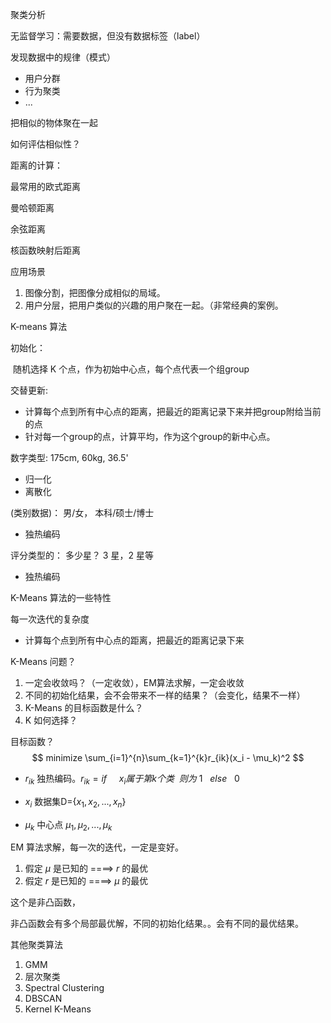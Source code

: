 聚类分析

无监督学习：需要数据，但没有数据标签（label）

发现数据中的规律（模式）

- 用户分群
- 行为聚类
- ...

把相似的物体聚在一起

如何评估相似性？

距离的计算：

最常用的欧式距离

曼哈顿距离

余弦距离

核函数映射后距离



应用场景

1. 图像分割，把图像分成相似的局域。
2. 用户分层，把用户类似的兴趣的用户聚在一起。（非常经典的案例。

K-means 算法

初始化：

​		随机选择 K 个点，作为初始中心点，每个点代表一个组group

交替更新:

- 计算每个点到所有中心点的距离，把最近的距离记录下来并把group附给当前的点
- 针对每一个group的点，计算平均，作为这个group的新中心点。



数字类型:  175cm, 60kg, 36.5' 

- 归一化
- 离散化

(类别数据)： 男/女， 本科/硕士/博士

- 独热编码

  

评分类型的： 多少星？ 3 星，2 星等

- 独热编码

K-Means 算法的一些特性

每一次迭代的复杂度

- 计算每个点到所有中心点的距离，把最近的距离记录下来



K-Means 问题？

1. 一定会收敛吗？（一定收敛），EM算法求解，一定会收敛
2. 不同的初始化结果，会不会带来不一样的结果？（会变化，结果不一样）
3. K-Means 的目标函数是什么？
4. K 如何选择？

目标函数？
$$
minimize \sum_{i=1}^{n}\sum_{k=1}^{k}r_{ik}(x_i - \mu_k)^2
$$

- $r_{ik}$ 独热编码。$r_{ik} = if  \ \  \ \ \  x_i 属于第 k 个类  \ \  则为 \  1\ \ \ else \ \ \ 0$

- $x_i$ 数据集D={$x_1, x_2, ..., x_n$}
- $\mu_k$ 中心点 $\mu_1, \mu_2, ..., \mu_k$

EM 算法求解，每一次的迭代，一定是变好。

1. 假定 $\mu$ 是已知的  ====> $r$ 的最优
2. 假定 $r$ 是已知的  ====> $\mu$ 的最优

这个是非凸函数，

非凸函数会有多个局部最优解，不同的初始化结果。。会有不同的最优结果。





其他聚类算法

1. GMM
2. 层次聚类
3. Spectral Clustering
4. DBSCAN
5. Kernel K-Means